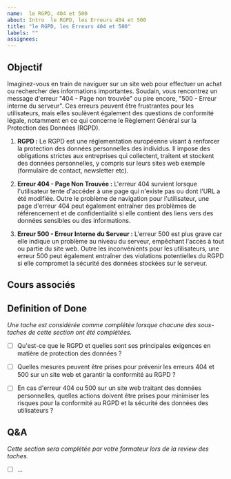 ```yaml
---
name:  le RGPD, 404 et 500
about: Intro  le RGPD, les Erreurs 404 et 500
title: "le RGPD, les Erreurs 404 et 500"
labels: ""
assignees:
---
```


## Objectif

Imaginez-vous en train de naviguer sur un site web pour effectuer un achat ou rechercher des informations importantes. Soudain, vous rencontrez un message d'erreur "404 - Page non trouvée" ou pire encore, "500 - Erreur interne du serveur". Ces erreurs peuvent être frustrantes pour les utilisateurs, mais elles soulèvent également des questions de conformité légale, notamment en ce qui concerne le Règlement Général sur la Protection des Données (RGPD).


1. **RGPD :** Le RGPD est une réglementation européenne visant à renforcer la protection des données personnelles des individus. Il impose des obligations strictes aux entreprises qui collectent, traitent et stockent des données personnelles, y compris sur leurs sites web exemple (formulaire de contact, newsletter etc). 

2. **Erreur 404 - Page Non Trouvée :**  L'erreur 404 survient lorsque l'utilisateur tente d'accéder à une page qui n'existe pas ou dont l'URL a été modifiée. Outre le problème de navigation pour l'utilisateur, une page d'erreur 404 peut également entraîner des problèmes de référencement et de confidentialité si elle contient des liens vers des données sensibles ou des informations.

3. **Erreur 500 - Erreur Interne du Serveur :** L'erreur 500 est plus grave car elle indique un problème au niveau du serveur, empêchant l'accès à tout ou partie du site web. Outre les inconvénients pour les utilisateurs, une erreur 500 peut également entraîner des violations potentielles du RGPD si elle compromet la sécurité des données stockées sur le serveur.



## Cours associés



## Definition of Done

_Une tache est considérée comme complétée lorsque chacune des sous-taches de cette section ont été complétées._

- [ ] Qu'est-ce que le RGPD et quelles sont ses principales exigences en matière de protection des données ?
- [ ] Quelles mesures peuvent être prises pour prévenir les erreurs 404 et 500 sur un site web et garantir la conformité au RGPD ?
- [ ] En cas d'erreur 404 ou 500 sur un site web traitant des données personnelles, quelles actions doivent être prises pour minimiser les risques pour la conformité au RGPD et la sécurité des données des utilisateurs ?



## Q&A

_Cette section sera complétée par votre formateur lors de la review des taches._

- [ ] ...
